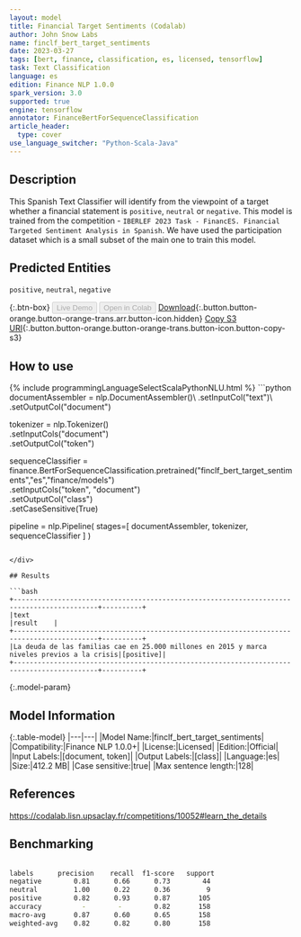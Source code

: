 ```yaml
---
layout: model
title: Financial Target Sentiments (Codalab)
author: John Snow Labs
name: finclf_bert_target_sentiments
date: 2023-03-27
tags: [bert, finance, classification, es, licensed, tensorflow]
task: Text Classification
language: es
edition: Finance NLP 1.0.0
spark_version: 3.0
supported: true
engine: tensorflow
annotator: FinanceBertForSequenceClassification
article_header:
  type: cover
use_language_switcher: "Python-Scala-Java"
---
```


## Description

This  Spanish Text Classifier will identify from the viewpoint of a target whether a financial statement is `positive`, `neutral` or `negative`. This model is trained from the competition - `IBERLEF 2023 Task - FinancES. Financial Targeted Sentiment Analysis in Spanish`. We have used the participation dataset which is a small subset of the main one to train this model.

## Predicted Entities

`positive`, `neutral`, `negative`

{:.btn-box}
<button class="button button-orange" disabled>Live Demo</button>
<button class="button button-orange" disabled>Open in Colab</button>
[Download](https://s3.amazonaws.com/auxdata.johnsnowlabs.com/finance/models/finclf_bert_target_sentiments_es_1.0.0_3.0_1679941309907.zip){:.button.button-orange.button-orange-trans.arr.button-icon.hidden}
[Copy S3 URI](s3://auxdata.johnsnowlabs.com/finance/models/finclf_bert_target_sentiments_es_1.0.0_3.0_1679941309907.zip){:.button.button-orange.button-orange-trans.button-icon.button-copy-s3}

## How to use



<div class="tabs-box" markdown="1">
{% include programmingLanguageSelectScalaPythonNLU.html %}
```python
documentAssembler = nlp.DocumentAssembler()\
  .setInputCol("text")\
  .setOutputCol("document")

tokenizer = nlp.Tokenizer()\
  .setInputCols("document")\
  .setOutputCol("token")
  
sequenceClassifier = finance.BertForSequenceClassification.pretrained("finclf_bert_target_sentiments","es","finance/models")\
  .setInputCols("token", "document")\
  .setOutputCol("class")\
  .setCaseSensitive(True)

pipeline =  nlp.Pipeline(
    stages=[
  documentAssembler,
  tokenizer,
  sequenceClassifier
    ]
)

```

</div>

## Results

```bash
+-------------------------------------------------------------------------------------------+----------+
|text                                                                                       |result    |
+-------------------------------------------------------------------------------------------+----------+
|La deuda de las familias cae en 25.000 millones en 2015 y marca niveles previos a la crisis|[positive]|
+-------------------------------------------------------------------------------------------+----------+

```

{:.model-param}
## Model Information

{:.table-model}
|---|---|
|Model Name:|finclf_bert_target_sentiments|
|Compatibility:|Finance NLP 1.0.0+|
|License:|Licensed|
|Edition:|Official|
|Input Labels:|[document, token]|
|Output Labels:|[class]|
|Language:|es|
|Size:|412.2 MB|
|Case sensitive:|true|
|Max sentence length:|128|

## References

https://codalab.lisn.upsaclay.fr/competitions/10052#learn_the_details

## Benchmarking

```bash
 
labels      precision    recall  f1-score   support
negative        0.81      0.66      0.73        44
neutral         1.00      0.22      0.36         9
positive        0.82      0.93      0.87       105
accuracy          -        -        0.82       158
macro-avg       0.87      0.60      0.65       158
weighted-avg    0.82      0.82      0.80       158

```